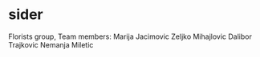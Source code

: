 # sider
 Florists group, 
Team members:
Marija Jacimovic
Zeljko Mihajlovic
Dalibor Trajkovic
Nemanja Miletic

